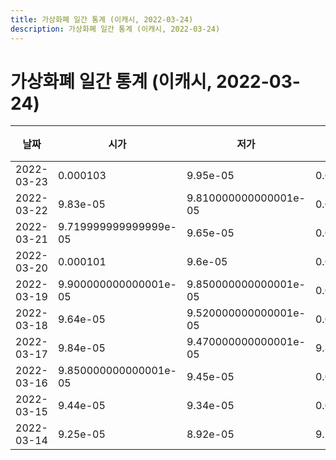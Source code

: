 ```yaml
---
title: 가상화폐 일간 통계 (이캐시, 2022-03-24)
description: 가상화폐 일간 통계 (이캐시, 2022-03-24)
---
```


가상화폐 일간 통계 (이캐시, 2022-03-24)
===

|날짜|시가|저가|고가|종가|비고|
|--|--|--|--|--|--|
|2022-03-23|0.000103|9.95e-05|0.000104|0.000102|    |
|2022-03-22|9.83e-05|9.810000000000001e-05|0.000104|0.000102|    |
|2022-03-21|9.719999999999999e-05|9.65e-05|0.000101|9.82e-05|    |
|2022-03-20|0.000101|9.6e-05|0.000101|9.71e-05|    |
|2022-03-19|9.900000000000001e-05|9.850000000000001e-05|0.000102|0.0001|    |
|2022-03-18|9.64e-05|9.520000000000001e-05|0.000101|9.900000000000001e-05|    |
|2022-03-17|9.84e-05|9.470000000000001e-05|9.89e-05|9.64e-05|    |
|2022-03-16|9.850000000000001e-05|9.45e-05|0.000101|9.84e-05|    |
|2022-03-15|9.44e-05|9.34e-05|0.00010499999999999999|9.84e-05|    |
|2022-03-14|9.25e-05|8.92e-05|9.520000000000001e-05|9.45e-05|    |
